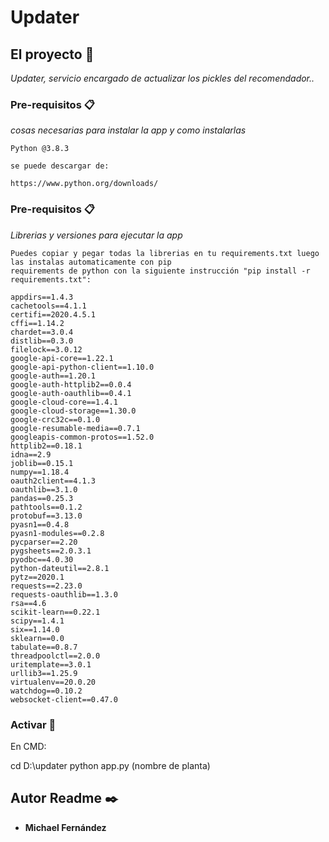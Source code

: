 # Updater

## El proyecto 🚀

_Updater, servicio encargado de actualizar los pickles del recomendador.._


### Pre-requisitos 📋

_cosas necesarias para instalar la app y como instalarlas_

```
Python @3.8.3

se puede descargar de:

https://www.python.org/downloads/
```

### Pre-requisitos 📋

_Librerias y versiones para ejecutar la app_

```
Puedes copiar y pegar todas la librerias en tu requirements.txt luego las instalas automaticamente con pip
requirements de python con la siguiente instrucción "pip install -r requirements.txt":

appdirs==1.4.3
cachetools==4.1.1
certifi==2020.4.5.1
cffi==1.14.2
chardet==3.0.4
distlib==0.3.0
filelock==3.0.12
google-api-core==1.22.1
google-api-python-client==1.10.0
google-auth==1.20.1
google-auth-httplib2==0.0.4
google-auth-oauthlib==0.4.1
google-cloud-core==1.4.1
google-cloud-storage==1.30.0
google-crc32c==0.1.0
google-resumable-media==0.7.1
googleapis-common-protos==1.52.0
httplib2==0.18.1
idna==2.9
joblib==0.15.1
numpy==1.18.4
oauth2client==4.1.3
oauthlib==3.1.0
pandas==0.25.3
pathtools==0.1.2
protobuf==3.13.0
pyasn1==0.4.8
pyasn1-modules==0.2.8
pycparser==2.20
pygsheets==2.0.3.1
pyodbc==4.0.30
python-dateutil==2.8.1
pytz==2020.1
requests==2.23.0
requests-oauthlib==1.3.0
rsa==4.6
scikit-learn==0.22.1
scipy==1.4.1
six==1.14.0
sklearn==0.0
tabulate==0.8.7
threadpoolctl==2.0.0
uritemplate==3.0.1
urllib3==1.25.9
virtualenv==20.0.20
watchdog==0.10.2
websocket-client==0.47.0
```

### Activar 🔧

En CMD: 

cd D:\updater
python app.py (nombre de planta)


## Autor Readme ✒️

* **Michael Fernández** 





